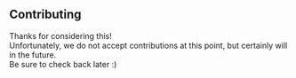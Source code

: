 ## Contributing

Thanks for considering this!<br/>
Unfortunately, we do not accept contributions at this point, but certainly will in the future.<br/>
Be sure to check back later :)